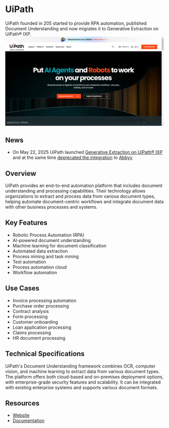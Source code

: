 
# UiPath

UiPath founded in 205 started to provide RPA automation, published Document Understanding and now migrates it to Generative Extraction on UiPath® IXP.
![UiPath](./assets/uipath.png)

## News

- On May 22, 2025 UiPath launched [Generative Extraction on UiPath® IXP](https://docs.uipath.com/document-understanding/automation-cloud/latest/USER-GUIDE/document-understanding-migration-to-uipath-ixp) and 
at the same time [deprecated the integration](https://docs.uipath.com/overview/other/latest/overview/deprecation-timeline#deprecated-features-or-capabilities) to [Abbyy](../abbyy/index.md).


## Overview

UiPath provides an end-to-end automation platform that includes document understanding and processing capabilities. Their technology allows organizations to extract and process data from various document types, helping automate document-centric workflows and integrate document data with other business processes and systems.

## Key Features

- Robotic Process Automation (RPA)
- AI-powered document understanding
- Machine learning for document classification
- Automated data extraction
- Process mining and task mining
- Test automation
- Process automation cloud
- Workflow automation

## Use Cases

- Invoice processing automation
- Purchase order processing
- Contract analysis
- Form processing
- Customer onboarding
- Loan application processing
- Claims processing
- HR document processing

## Technical Specifications

UiPath's Document Understanding framework combines OCR, computer vision, and machine learning to extract data from various document types. The platform offers both cloud-based and on-premises deployment options, with enterprise-grade security features and scalability. It can be integrated with existing enterprise systems and supports various document formats.

## Resources

- [Website](https://www.uipath.com)
- [Documentation](https://docs.uipath.com/document-understanding)
